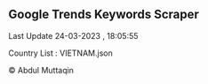 

## Google Trends Keywords Scraper 
 
Last Update 24-03-2023 , 18:05:55

Country List :
VIETNAM.json



© Abdul Muttaqin 
